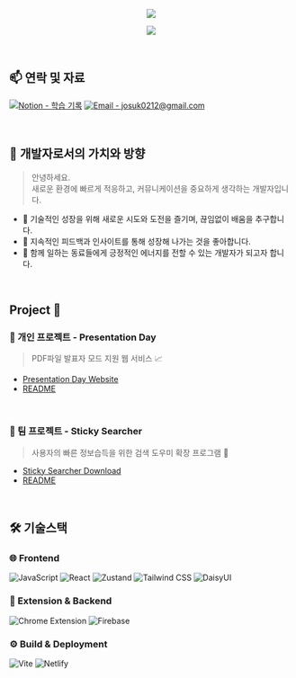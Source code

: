 <p align="center">
  <img src="https://capsule-render.vercel.app/api?type=waving&color=39FF14&height=200&section=header&text=Lee%20JongSeok&fontSize=45&fontAlign=70&fontColor=ffffff&desc=Frontend%20Engineer&descSize=20&descAlign=70" />
</p>

<p align="center">
  <img src="https://readme-typing-svg.herokuapp.com?font=Fira+Code&size=24&pause=1000&color=39FF14&center=true&vCenter=true&width=600&lines=Welcome+my+github!+👋" />
</p>

</br>

## 📫 연락 및 자료

[![Notion - 학습 기록](https://img.shields.io/badge/Notion-학습_기록-000000?style=flat-square&logo=notion&logoColor=white)](https://www.notion.so/1d051e968f0a800bb413fc398136fefa)
[![Email - josuk0212@gmail.com](https://img.shields.io/badge/Email-josuk0212@gmail.com-EA4335?style=flat-square&logo=gmail&logoColor=white)](mailto:josuk0212@gmail.com)

</br>

## 🧭 개발자로서의 가치와 방향

> 안녕하세요.  
> 새로운 환경에 빠르게 적응하고, 커뮤니케이션을 중요하게 생각하는 개발자입니다.

- 🚀 기술적인 성장을 위해 새로운 시도와 도전을 즐기며, 끊임없이 배움을 추구합니다.  
- 🔄 지속적인 피드백과 인사이트를 통해 성장해 나가는 것을 좋아합니다.  
- 🌱 함께 일하는 동료들에게 긍정적인 에너지를 전할 수 있는 개발자가 되고자 합니다.

</br>

## Project 🚀
### 💁 개인 프로젝트 - Presentation Day
> PDF파일 발표자 모드 지원 웹 서비스 📈

- [Presentation Day Website](https://presentation-day.today/)
- [README](https://github.com/josuk0212/Presentation-Day/tree/docs/README)

</br>

### 👫 팀 프로젝트 - Sticky Searcher
> 사용자의 빠른 정보습득을 위한 검색 도우미 확장 프로그램 🔎

- [Sticky Searcher Download](https://chromewebstore.google.com/detail/sticky-searcher/hgffglicdkekapoilckejhebgopacdld?hl=ko&utm_source=ext_sidebar)
- [README](https://github.com/Sticky-Seacher/sticky-searcher-extension)

</br>

## 🛠 기술스택

### 🌐 Frontend
![JavaScript](https://img.shields.io/badge/JavaScript-F7DF1E?style=flat-square&logo=javascript&logoColor=black)
![React](https://img.shields.io/badge/React-61DAFB?style=flat-square&logo=react&logoColor=black)
![Zustand](https://img.shields.io/badge/Zustand-F97316?style=flat-square)
![Tailwind CSS](https://img.shields.io/badge/Tailwind_CSS-06B6D4?style=flat-square&logo=tailwindcss&logoColor=white)
![DaisyUI](https://img.shields.io/badge/DaisyUI-FF69B4?style=flat-square&logo=tailwindcss&logoColor=white)

### 🔌 Extension & Backend
![Chrome Extension](https://img.shields.io/badge/Chrome_Extension-4285F4?style=flat-square&logo=googlechrome&logoColor=white)
![Firebase](https://img.shields.io/badge/Firebase-FFCA28?style=flat-square&logo=firebase&logoColor=black)

### ⚙️ Build & Deployment
![Vite](https://img.shields.io/badge/Vite-646CFF?style=flat-square&logo=vite&logoColor=white)
![Netlify](https://img.shields.io/badge/Netlify-00C7B7?style=flat-square&logo=netlify&logoColor=white)
